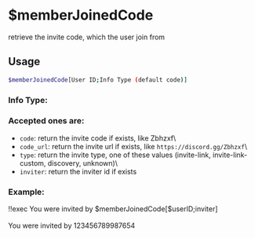 # $memberJoinedCode

retrieve the invite code, which the user join from

## Usage

```bash
$memberJoinedCode[User ID;Info Type (default code)]
```

### Info Type:

### Accepted ones are:
* `code`: return the invite code if exists, like Zbhzxf\
* `code_url`: return the invite url if exists, like `https://discord.gg/Zbhzxf`\
* `type`: return the invite type, one of these values (invite-link, invite-link-custom, discovery, unknown)\
* `inviter`: return the inviter id if exists

### Example:
<discord-messages>
          <discord-message :bot="false" role-color="#ffcc9a" author="Member">
        !!exec You were invited by $memberJoinedCode[$userID;inviter]<br><br>
          </discord-message>
          <discord-message :bot="true" role-color="#0099ff" author="Custom Command" avatar="https://media.discordapp.net/avatars/725721249652670555/781224f90c3b841ba5b40678e032f74a.webp">
        You were invited by 123456789987654
        </discord-message>
</discord-messages>